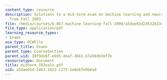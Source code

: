 ```yaml
---
content_type: resource
description: Solutions to a mid-term exam on machine learning and neural networks
  from Fall 2003.
file: /media/courses/6-867-machine-learning-fall-2006/a5dae01d24632b23c2755e6eb7e0b4ad_midterm_f03soln.pdf
file_type: application/pdf
learning_resource_types:
- Exams
ocw_type: OCWFile
parent_title: Exams
parent_type: CourseSection
parent_uid: 30f9de6f-e695-deaf-36b1-b7a58db16f7b
resourcetype: Document
title: midterm_f03soln.pdf
uid: a5dae01d-2463-2b23-c275-5e6eb7e0b4ad
---
```

